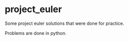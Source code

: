 project_euler
=============

Some project euler solutions that were done for practice.

Problems are done in python.

